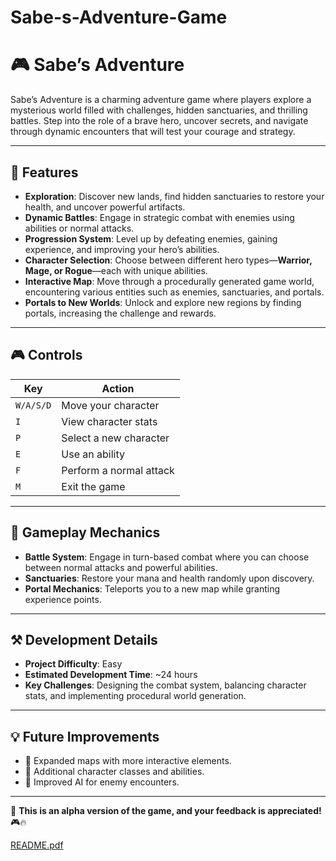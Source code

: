 # Sabe-s-Adventure-Game
# 🎮 Sabe’s Adventure  

Sabe’s Adventure is a charming adventure game where players explore a mysterious world filled with challenges, hidden sanctuaries, and thrilling battles. Step into the role of a brave hero, uncover secrets, and navigate through dynamic encounters that will test your courage and strategy.  

---

## 🌟 Features  

- **Exploration**: Discover new lands, find hidden sanctuaries to restore your health, and uncover powerful artifacts.  
- **Dynamic Battles**: Engage in strategic combat with enemies using abilities or normal attacks.  
- **Progression System**: Level up by defeating enemies, gaining experience, and improving your hero’s abilities.  
- **Character Selection**: Choose between different hero types—**Warrior, Mage, or Rogue**—each with unique abilities.  
- **Interactive Map**: Move through a procedurally generated game world, encountering various entities such as enemies, sanctuaries, and portals.  
- **Portals to New Worlds**: Unlock and explore new regions by finding portals, increasing the challenge and rewards.  

---

## 🎮 Controls  

| Key | Action |
|------|----------------------------------|
| `W/A/S/D` | Move your character |
| `I` | View character stats |
| `P` | Select a new character |
| `E` | Use an ability |
| `F` | Perform a normal attack |
| `M` | Exit the game |

---

## 🔹 Gameplay Mechanics  

- **Battle System**: Engage in turn-based combat where you can choose between normal attacks and powerful abilities.  
- **Sanctuaries**: Restore your mana and health randomly upon discovery.  
- **Portal Mechanics**: Teleports you to a new map while granting experience points.  

---

## ⚒️ Development Details  

- **Project Difficulty**: Easy  
- **Estimated Development Time**: ~24 hours  
- **Key Challenges**: Designing the combat system, balancing character stats, and implementing procedural world generation.  

---

## 💡 Future Improvements  

- 🔹 Expanded maps with more interactive elements.  
- 🔹 Additional character classes and abilities.  
- 🔹 Improved AI for enemy encounters.  

---

🚀 **This is an alpha version of the game, and your feedback is appreciated!** 🎮🔥  

[README.pdf](https://github.com/user-attachments/files/18869283/README.pdf)
